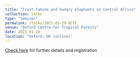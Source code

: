 ```yaml
---
title: "Fruit famine and hungry elephants in Central Africa"
collection: talks
type: "Seminar"
permalink: /talks/2021-01-29-OCTF
venue: "Oxford Centre for Tropical Forests"
date: 2021-01-29
location: "Oxford, UK (online)"
---
```


[Check here](https://www.tropicalforests.ox.ac.uk/events/) for further details and registration
